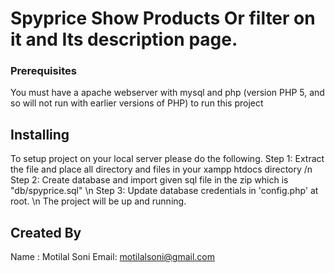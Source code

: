 # Spyprice Show Products Or filter on it and Its description page.

### Prerequisites

You must have a apache webserver with mysql and php (version  PHP 5, and so will not run with earlier versions of PHP) to run this project

## Installing

To setup project on your local server please do the following.
Step 1: Extract the file and place all directory and files in your xampp htdocs directory /n
Step 2: Create database and import given sql file in the zip which is "db/spyprice.sql" \n
Step 3: Update database credentials in 'config.php' at root. \n
The project will be up and running.

## Created By

Name : Motilal Soni
Email: motilalsoni@gmail.com
